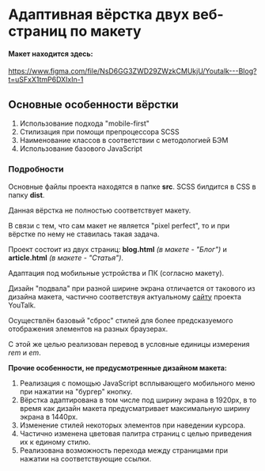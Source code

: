 # Адаптивная вёрстка двух веб-страниц по макету

#### Макет находится здесь:
https://www.figma.com/file/NsD6GG3ZWD29ZWzkCMUkjU/Youtalk---Blog?t=uSFxX1tmP6DXIxIn-1

## Основные особенности вёрстки
<ol>
  <li>Использование подхода "mobile-first"</li>
  <li>Стилизация при помощи препроцессора SCSS</li>
  <li>Наименование классов в соответствии с методологией БЭМ</li>
  <li>Использование базового JavaScript</li>
</ol>

### Подробности
<p>Основные файлы проекта находятся в папке <b>src</b>. SCSS билдится в CSS в папку <b>dist</b>.</p>
<p>Данная вёрстка не полностью соответствует макету.</p>
<p>В связи с тем, что сам макет не является "pixel perfect", то и при вёрстке по нему не ставилась такая задача.</p>
<p>Проект состоит из двух страниц: <b>blog.html</b> <i>(в макете - "Блог")</i> и <b>article.html</b> <i>(в макете - "Статья")</i>.</p>
<p>Адаптация под мобильные устройства и ПК (согласно макету).</p>
<p>Дизайн "подвала" при разной ширине экрана отличается от такового из дизайна макета, частично соответствуя актуальному <a href="https://youtalk.ru/" target="_blank">сайту</a> проекта YouTalk.</p>
<p>Осуществлён базовый "сброс" стилей для более предсказуемого отображения элементов на разных браузерах.</p>
<p>С этой же целью реализован перевод в условные единицы измерения <i>rem</i> и <i>em</i>.</p>

<p><strong>Прочие особенности, не предусмотренные дизайном макета:</strong></p>
<ol>
    <li>Реализация с помощью JavaScript всплывающего мобильного меню при нажатии на "бургер" кнопку.</li>
    <li>Вёрстка адаптирована в том числе под ширину экрана в 1920px, в то время как дизайн макета предусматривает максимальную ширину экрана в 1440px.</li>
    <li>Изменение стилей некоторых элементов при наведении курсора.</li>
    <li>Частично изменена цветовая палитра страниц с целью приведения их к единому стилю.</li>
    <li>Реализована возможность перехода между страницами при нажатии на соответствующие ссылки.</li>
</ol>